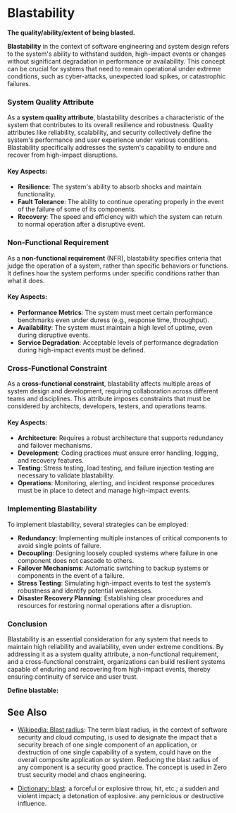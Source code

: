 # Blastability

**The quality/ability/extent of being blasted.**

<span data-chatgpt-prompt="blastability + template">

**Blastability** in the context of software engineering and system design refers to the system's ability to withstand sudden, high-impact events or changes without significant degradation in performance or availability. This concept can be crucial for systems that need to remain operational under extreme conditions, such as cyber-attacks, unexpected load spikes, or catastrophic failures.

### System Quality Attribute

As a **system quality attribute**, blastability describes a characteristic of the system that contributes to its overall resilience and robustness. Quality attributes like reliability, scalability, and security collectively define the system's performance and user experience under various conditions. Blastability specifically addresses the system's capability to endure and recover from high-impact disruptions.

#### Key Aspects:
- **Resilience**: The system's ability to absorb shocks and maintain functionality.
- **Fault Tolerance**: The ability to continue operating properly in the event of the failure of some of its components.
- **Recovery**: The speed and efficiency with which the system can return to normal operation after a disruptive event.

### Non-Functional Requirement

As a **non-functional requirement** (NFR), blastability specifies criteria that judge the operation of a system, rather than specific behaviors or functions. It defines how the system performs under specific conditions rather than what it does.

#### Key Aspects:
- **Performance Metrics**: The system must meet certain performance benchmarks even under duress (e.g., response time, throughput).
- **Availability**: The system must maintain a high level of uptime, even during disruptive events.
- **Service Degradation**: Acceptable levels of performance degradation during high-impact events must be defined.

### Cross-Functional Constraint

As a **cross-functional constraint**, blastability affects multiple areas of system design and development, requiring collaboration across different teams and disciplines. This attribute imposes constraints that must be considered by architects, developers, testers, and operations teams.

#### Key Aspects:
- **Architecture**: Requires a robust architecture that supports redundancy and failover mechanisms.
- **Development**: Coding practices must ensure error handling, logging, and recovery features.
- **Testing**: Stress testing, load testing, and failure injection testing are necessary to validate blastability.
- **Operations**: Monitoring, alerting, and incident response procedures must be in place to detect and manage high-impact events.

### Implementing Blastability

To implement blastability, several strategies can be employed:
- **Redundancy**: Implementing multiple instances of critical components to avoid single points of failure.
- **Decoupling**: Designing loosely coupled systems where failure in one component does not cascade to others.
- **Failover Mechanisms**: Automatic switching to backup systems or components in the event of a failure.
- **Stress Testing**: Simulating high-impact events to test the system’s robustness and identify potential weaknesses.
- **Disaster Recovery Planning**: Establishing clear procedures and resources for restoring normal operations after a disruption.

### Conclusion

Blastability is an essential consideration for any system that needs to maintain high reliability and availability, even under extreme conditions. By addressing it as a system quality attribute, a non-functional requirement, and a cross-functional constraint, organizations can build resilient systems capable of enduring and recovering from high-impact events, thereby ensuring continuity of service and user trust.</span>

</span>

**Define blastable:** <span data-chatgpt-prompt="define blastable (computers and software)"></span>

## See Also

* [Wikipedia: Blast radius](https://wikipedia.org/wiki/Blast_radius): The term blast radius, in the context of software security and cloud computing, is used to designate the impact that a security breach of one single component of an application, or destruction of one single capability of a system, could have on the overall composite application or system. Reducing the blast radius of any component is a security good practice. The concept is used in Zero trust security model and chaos engineering.

* [Dictionary: blast](https://www.dictionary.com/browse/blat): a forceful or explosive throw, hit, etc.; a sudden and violent impact; a detonation of explosive. any pernicious or destructive influence.


